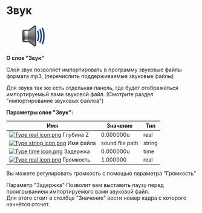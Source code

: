 # Звук

<div align="left">

<figure><img src="../.gitbook/assets/layer_other_sound_icon.png" alt="" width="64"><figcaption></figcaption></figure>

</div>

**О слое "Звук"**

Слой звук позволяет импортировать в программу звуковые файлы формата mp3, (перечислить поддерживаемые звуковые файлы)

Для звука так же есть отдельная панель, где будет отображаться импортируемый вами звуковой файл. (Смотрите раздел "импортирование звуковых файлов")

**Параметры слоя "Звук":**

| Имя                                                                                                                                                                                    | Значение        | Тип    |
| -------------------------------------------------------------------------------------------------------------------------------------------------------------------------------------- | --------------- | ------ |
| [![Type real icon.png](https://wiki.synfig.org/images/thumb/f/fd/Type\_real\_icon.png/16px-Type\_real\_icon.png)](https://wiki.synfig.org/File:Type\_real\_icon.png) Глубина Z         | 0.000000u       | real   |
| [![Type string icon.png](https://wiki.synfig.org/images/thumb/6/63/Type\_string\_icon.png/16px-Type\_string\_icon.png)](https://wiki.synfig.org/File:Type\_string\_icon.png) Имя файла | sound file path | string |
| [![Type time icon.png](https://wiki.synfig.org/images/thumb/8/8a/Type\_time\_icon.png/16px-Type\_time\_icon.png)](https://wiki.synfig.org/File:Type\_time\_icon.png) Задержка          | 0.000000u       | time   |
| [![Type real icon.png](https://wiki.synfig.org/images/thumb/f/fd/Type\_real\_icon.png/16px-Type\_real\_icon.png)](https://wiki.synfig.org/File:Type\_real\_icon.png) Громкость         | 1.000000        | real   |

Вы можете регулировать громкость с помощью параметра "Громкость"

Параметр "Задержка" Позволит вам выставить паузу  перед проигрыванием импортируемого вами звуковой файл.\
Для этого стоит в столбце "Значение" вести номер кадра с которого начнётся отсчет.
